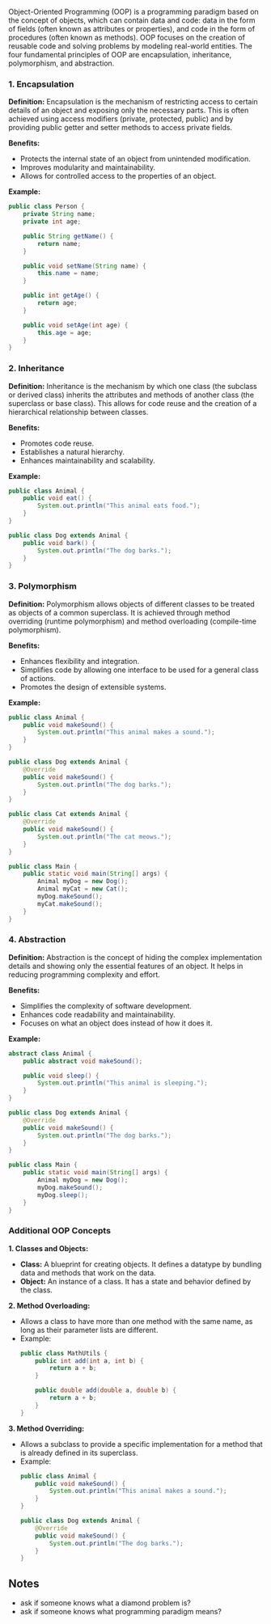 Object-Oriented Programming (OOP) is a programming paradigm based on the concept of objects, which can contain data and code: data in the form of fields (often known as attributes or properties), and code in the form of procedures (often known as methods). OOP focuses on the creation of reusable code and solving problems by modeling real-world entities. The four fundamental principles of OOP are encapsulation, inheritance, polymorphism, and abstraction.

### 1. Encapsulation
**Definition:** Encapsulation is the mechanism of restricting access to certain details of an object and exposing only the necessary parts. This is often achieved using access modifiers (private, protected, public) and by providing public getter and setter methods to access private fields.

**Benefits:**
- Protects the internal state of an object from unintended modification.
- Improves modularity and maintainability.
- Allows for controlled access to the properties of an object.

**Example:**
```java
public class Person {
    private String name;
    private int age;

    public String getName() {
        return name;
    }

    public void setName(String name) {
        this.name = name;
    }

    public int getAge() {
        return age;
    }

    public void setAge(int age) {
        this.age = age;
    }
}
```

### 2. Inheritance
**Definition:** Inheritance is the mechanism by which one class (the subclass or derived class) inherits the attributes and methods of another class (the superclass or base class). This allows for code reuse and the creation of a hierarchical relationship between classes.

**Benefits:**
- Promotes code reuse.
- Establishes a natural hierarchy.
- Enhances maintainability and scalability.

**Example:**
```java
public class Animal {
    public void eat() {
        System.out.println("This animal eats food.");
    }
}

public class Dog extends Animal {
    public void bark() {
        System.out.println("The dog barks.");
    }
}
```

### 3. Polymorphism
**Definition:** Polymorphism allows objects of different classes to be treated as objects of a common superclass. It is achieved through method overriding (runtime polymorphism) and method overloading (compile-time polymorphism).

**Benefits:**
- Enhances flexibility and integration.
- Simplifies code by allowing one interface to be used for a general class of actions.
- Promotes the design of extensible systems.

**Example:**
```java
public class Animal {
    public void makeSound() {
        System.out.println("This animal makes a sound.");
    }
}

public class Dog extends Animal {
    @Override
    public void makeSound() {
        System.out.println("The dog barks.");
    }
}

public class Cat extends Animal {
    @Override
    public void makeSound() {
        System.out.println("The cat meows.");
    }
}

public class Main {
    public static void main(String[] args) {
        Animal myDog = new Dog();
        Animal myCat = new Cat();
        myDog.makeSound();
        myCat.makeSound();
    }
}
```

### 4. Abstraction
**Definition:** Abstraction is the concept of hiding the complex implementation details and showing only the essential features of an object. It helps in reducing programming complexity and effort.

**Benefits:**
- Simplifies the complexity of software development.
- Enhances code readability and maintainability.
- Focuses on what an object does instead of how it does it.

**Example:**
```java
abstract class Animal {
    public abstract void makeSound();

    public void sleep() {
        System.out.println("This animal is sleeping.");
    }
}

public class Dog extends Animal {
    @Override
    public void makeSound() {
        System.out.println("The dog barks.");
    }
}

public class Main {
    public static void main(String[] args) {
        Animal myDog = new Dog();
        myDog.makeSound();
        myDog.sleep();
    }
}
```

### Additional OOP Concepts

**1. Classes and Objects:**
- **Class:** A blueprint for creating objects. It defines a datatype by bundling data and methods that work on the data.
- **Object:** An instance of a class. It has a state and behavior defined by the class.

**2. Method Overloading:**
- Allows a class to have more than one method with the same name, as long as their parameter lists are different.
- Example:
  ```java
  public class MathUtils {
      public int add(int a, int b) {
          return a + b;
      }

      public double add(double a, double b) {
          return a + b;
      }
  }
  ```

**3. Method Overriding:**
- Allows a subclass to provide a specific implementation for a method that is already defined in its superclass.
- Example:
  ```java
  public class Animal {
      public void makeSound() {
          System.out.println("This animal makes a sound.");
      }
  }

  public class Dog extends Animal {
      @Override
      public void makeSound() {
          System.out.println("The dog barks.");
      }
  }
  ```



## Notes
- ask if someone knows what a diamond problem is? 
- ask if someone knows what programming paradigm means?  
